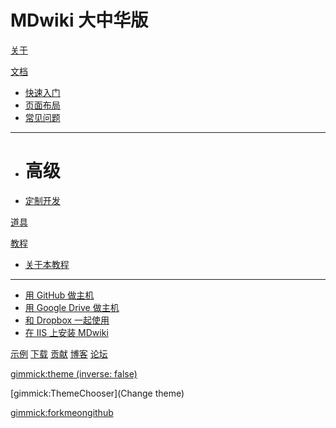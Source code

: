 # MDwiki 大中华版

[关于](markdown/about.md)

[文档]()

  * [快速入门](quickstart.md)
  * [页面布局](layout.md)
  * [常见问题](faq.md)
  - - - -
  * # 高级
  * [定制开发](customizing.md)

[道具](gimmicks.md)

[教程]()

  * [关于本教程](tutorials.md)
  - - - -
  * [用 GitHub 做主机](tutorials/github.md)
  * [用 Google Drive 做主机](tutorials/drive.md)
  * [和 Dropbox 一起使用](tutorials/dropbox.md)
  * [在 IIS 上安装 MDwiki](tutorials/iis/iis.md)

[示例](examples.md)
[下载](download.md)
[贡献](contribute/index.md)
[博客](blog.md)
[论坛](forum.md)


[gimmick:theme (inverse: false)](cyborg)

[gimmick:ThemeChooser](Change theme)

[gimmick:forkmeongithub](http://github.com/Dynalon/mdwiki/)

<!-- counter pixel for counting visitors -->
<!-- <img src="http://stats.markdown.io/mdwiki_info.gif" style="display:none;"/> -->